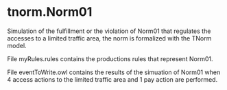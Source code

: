 # tnorm.Norm01
Simulation of the fulfillment or the violation of Norm01 that regulates the accesses to a limited traffic area, the norm is formalized with the TNorm model.

File myRules.rules contains the productions rules that represent Norm01.

File eventToWrite.owl contains the results of the simuation of Norm01 when 4 access actions to the limited traffic area and 1 pay action are performed.
